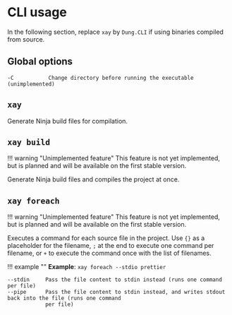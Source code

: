 # CLI usage

In the following section, replace `xay` by `Dung.CLI` if using binaries compiled from source.

## Global options

    -C           Change directory before running the executable (unimplemented)

## `xay`

Generate Ninja build files for compilation.

## `xay build`

!!! warning "Unimplemented feature"
    This feature is not yet implemented, but is planned and will be available on the first stable version.

Generate Ninja build files and compiles the project at once.

## `xay foreach`

!!! warning "Unimplemented feature"
    This feature is not yet implemented, but is planned and will be available on the first stable version.

Executes a command for each source file in the project. Use `{}` as a placeholder for the filename, `;` at the
end to execute one command per filename, or `+` to execute the command once with the list of filenames.

!!! example ""
    **Example**: `xay foreach --stdio prettier`

```
--stdin     Pass the file content to stdin instead (runs one command per file)
--pipe      Pass the file content to stdin instead, and writes stdout back into the file (runs one command
            per file)
```